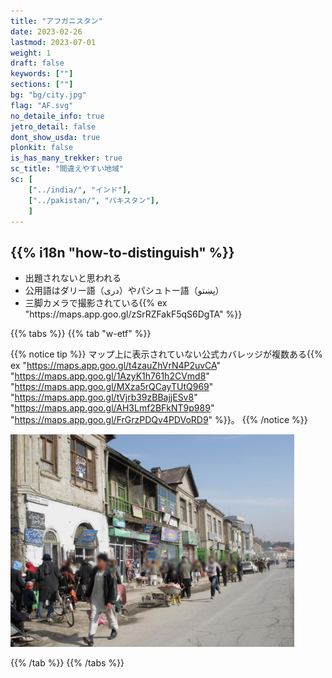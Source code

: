 ```yaml
---
title: "アフガニスタン"
date: 2023-02-26
lastmod: 2023-07-01
weight: 1
draft: false
keywords: [""]
sections: [""]
bg: "bg/city.jpg"
flag: "AF.svg"
no_detaile_info: true
jetro_detail: false
dont_show_usda: true
plonkit: false
is_has_many_trekker: true
sc_title: "間違えやすい地域"
sc: [
    ["../india/", "インド"],
    ["../pakistan/", "パキスタン"],
    ]
---
```


<div class="main-desciption country-description">
    <h2 class="section-title">{{% i18n "how-to-distinguish" %}}</h2>
    <ul class="rule-list">
        <li class="no-evidence">出題されないと思われる</li>
        <li>公用語はダリー語（دری）やパシュトー語（پښتو）</li>
        <li>三脚カメラで撮影されている{{% ex "https://maps.app.goo.gl/zSrRZFakF5qS6DgTA" %}}</li>
    </ul>
</div>


{{% tabs %}}
{{% tab "w-etf" %}}

{{% notice tip %}}
マップ上に表示されていない公式カバレッジが複数ある{{% ex "https://maps.app.goo.gl/t4zauZhVrN4P2uvCA" "https://maps.app.goo.gl/1AzyK1h761h2CVmd8" "https://maps.app.goo.gl/MXza5rQCayTUtQ969" "https://maps.app.goo.gl/tVjrb39zBBajjESv8" "https://maps.app.goo.gl/AH3Lmf2BFkNT9p989" "https://maps.app.goo.gl/FrGrzPDQv4PDVoRD9" %}}。
{{% /notice %}}

<div class="googlemap-if no-margin">
<img src="./main.jpg" width="90%" />
</div>

{{% /tab %}}
{{% /tabs %}}